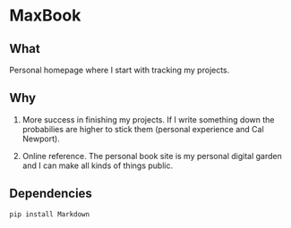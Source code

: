 # MaxBook

## What 

Personal homepage where I start with tracking my projects.

## Why

1. More success in finishing my projects. If I write something down the probabilies are higher to stick them (personal experience and Cal Newport).

2. Online reference. The personal book site is my personal digital garden and I can make all kinds of things public.

## Dependencies

`pip install Markdown`